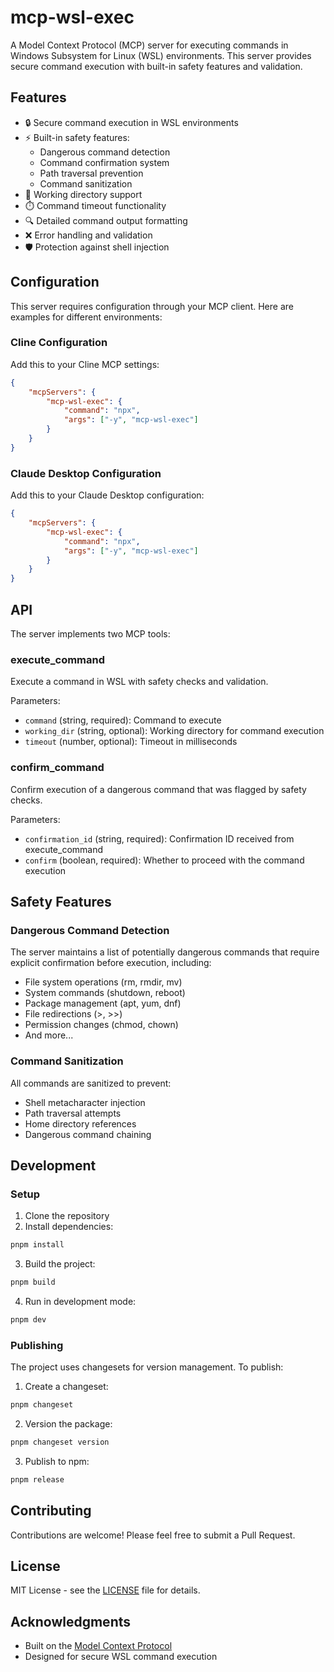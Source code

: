 # mcp-wsl-exec

A Model Context Protocol (MCP) server for executing commands in
Windows Subsystem for Linux (WSL) environments. This server provides
secure command execution with built-in safety features and validation.

## Features

- 🔒 Secure command execution in WSL environments
- ⚡ Built-in safety features:
  - Dangerous command detection
  - Command confirmation system
  - Path traversal prevention
  - Command sanitization
- 📁 Working directory support
- ⏱️ Command timeout functionality
- 🔍 Detailed command output formatting
- ❌ Error handling and validation
- 🛡️ Protection against shell injection

## Configuration

This server requires configuration through your MCP client. Here are
examples for different environments:

### Cline Configuration

Add this to your Cline MCP settings:

```json
{
	"mcpServers": {
		"mcp-wsl-exec": {
			"command": "npx",
			"args": ["-y", "mcp-wsl-exec"]
		}
	}
}
```

### Claude Desktop Configuration

Add this to your Claude Desktop configuration:

```json
{
	"mcpServers": {
		"mcp-wsl-exec": {
			"command": "npx",
			"args": ["-y", "mcp-wsl-exec"]
		}
	}
}
```

## API

The server implements two MCP tools:

### execute_command

Execute a command in WSL with safety checks and validation.

Parameters:

- `command` (string, required): Command to execute
- `working_dir` (string, optional): Working directory for command
  execution
- `timeout` (number, optional): Timeout in milliseconds

### confirm_command

Confirm execution of a dangerous command that was flagged by safety
checks.

Parameters:

- `confirmation_id` (string, required): Confirmation ID received from
  execute_command
- `confirm` (boolean, required): Whether to proceed with the command
  execution

## Safety Features

### Dangerous Command Detection

The server maintains a list of potentially dangerous commands that
require explicit confirmation before execution, including:

- File system operations (rm, rmdir, mv)
- System commands (shutdown, reboot)
- Package management (apt, yum, dnf)
- File redirections (>, >>)
- Permission changes (chmod, chown)
- And more...

### Command Sanitization

All commands are sanitized to prevent:

- Shell metacharacter injection
- Path traversal attempts
- Home directory references
- Dangerous command chaining

## Development

### Setup

1. Clone the repository
2. Install dependencies:

```bash
pnpm install
```

3. Build the project:

```bash
pnpm build
```

4. Run in development mode:

```bash
pnpm dev
```

### Publishing

The project uses changesets for version management. To publish:

1. Create a changeset:

```bash
pnpm changeset
```

2. Version the package:

```bash
pnpm changeset version
```

3. Publish to npm:

```bash
pnpm release
```

## Contributing

Contributions are welcome! Please feel free to submit a Pull Request.

## License

MIT License - see the [LICENSE](LICENSE) file for details.

## Acknowledgments

- Built on the
  [Model Context Protocol](https://github.com/modelcontextprotocol)
- Designed for secure WSL command execution

